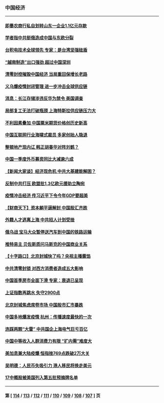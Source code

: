 ### 中国经济
---
#### [即墨农商行私自划转山东一企业1.1亿元存款](../../pages/ncid283/n13722357.md) 
#### [学者指中共挺俄造成中国与东欧分裂](../../pages/ncid283/n13722249.md) 
#### [台积电技术全球领先 专家：是台湾坚强硅盾](../../pages/ncid283/n13722234.md) 
#### [“越南制造”出口强劲 超过中国深圳](../../pages/ncid283/n13722236.md) 
#### [清零封控摧毁中国经济 当局重回保增长老路](../../pages/ncid283/n13721951.md) 
#### [义乌爆疫情封闭管理 进一步冲击全球供应链](../../pages/ncid283/n13721924.md) 
#### [消息：长江存储涉违反华为禁令 美国调查](../../pages/ncid283/n13721928.md) 
#### [局部复工无法打破瓶颈 上海特斯拉供应链压力大](../../pages/ncid283/n13721889.md) 
#### [不利因素叠加 中国粟米期货价格创历史新高](../../pages/ncid283/n13721886.md) 
#### [中国互联网行业海啸式裁员 多家创始人隐退](../../pages/ncid283/n13721870.md) 
#### [整顿地产现内讧 韩正胡春华对阵刘鹤？](../../pages/ncid283/n13721863.md) 
#### [中国一季度外币募资同比大减逾六成](../../pages/ncid283/n13721868.md) 
#### [【新闻大家谈】经济现危机 中共大基建能解困？](../../pages/ncid283/n13721784.md) 
#### [反制中共打压 欧盟批1.3亿欧元援助立陶宛](../../pages/ncid283/n13721708.md) 
#### [疫情冲击经济 传习近平下令今年GDP要超美](../../pages/ncid283/n13721445.md) 
#### [【财商天下】资本躺平逼解封 中国股汇齐跌](../../pages/ncid283/n13721272.md) 
#### [外籍人才逃离上海 中共招人计划受挫](../../pages/ncid283/n13721184.md) 
#### [俄乌战 宝马大众暂停送汽车到中国的铁路运输](../../pages/ncid283/n13721133.md) 
#### [推特易主 贝佐斯质问马斯克的中国商业关系](../../pages/ncid283/n13721162.md) 
#### [【十字路口】北京封城快了吗？央视主播露馅](../../pages/ncid283/n13721080.md) 
#### [中共清零封锁 对西方消费者造成五大影响](../../pages/ncid283/n13721086.md) 
#### [中国首季房市全面下滑 专家：衰退已呈现](../../pages/ncid283/n13720590.md) 
#### [上证指数再跳水 失守2900点](../../pages/ncid283/n13720935.md) 
#### [北京封城焦虑席卷市场 中国股市汇市暴跌](../../pages/ncid283/n13720464.md) 
#### [中国多地爆发疫情 杭州：传播速度最快的一次](../../pages/ncid283/n13720578.md) 
#### [连踩两颗“大雷” 中共国企上海电气巨亏百亿](../../pages/ncid283/n13720372.md) 
#### [中国中等收入人群消费力有限 “扩内需”难度大](../../pages/ncid283/n13720359.md) 
#### [美加息兼大陆疫爆 恒指挫769点跌破2万大关](../../pages/ncid283/n13720493.md) 
#### [吴明德：人民币失吸引力 港人移民将换走美元](../../pages/ncid283/n13720135.md) 
#### [17中概股被美国列入第五批预摘牌名单](../../pages/ncid283/n13720347.md) 

---
#### 第 [ [114](./114.md) / [113](./113.md) / [112](./112.md) / [111](./111.md) / [110](./110.md) / [109](./109.md) / [108](./108.md) / [107](./107.md) ] 页
